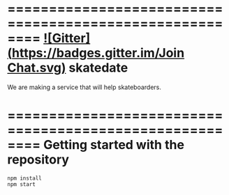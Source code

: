 ========================================================
[![Gitter](https://badges.gitter.im/Join Chat.svg)](https://gitter.im/NomadicWeb/skatedate?utm_source=badge&utm_medium=badge&utm_campaign=pr-badge&utm_content=badge)
skatedate
========================================================

We are making a service that will help skateboarders.


========================================================
Getting started with the repository
========================================================

    npm install
    npm start
